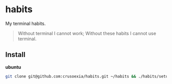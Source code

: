 # habits
My terminal habits. 

> Without terminal I cannot work; Without these habits I cannot use terminal.

## Install

**ubuntu**

```sh
git clone git@github.com:crusoexia/habits.git ~/habits && ./habits/setup.ubuntu.sh
```
